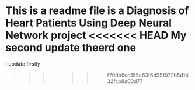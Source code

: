 This is a readme file is  a Diagnosis of Heart Patients Using Deep Neural Network project
<<<<<<< HEAD
My second update
theerd one
=======
I update firstly
>>>>>>> f70db6cd165e63f6d951072b5d1432fcb8a00d77
